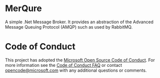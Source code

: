 # MerQure
 A simple .Net Message Broker. It provides an abstraction of the Advanced Message Queuing Protocol (AMQP) such as used by RabbitMQ.

# Code of Conduct
This project has adopted the [Microsoft Open Source Code of Conduct](https://opensource.microsoft.com/codeofconduct/).
For more information see the [Code of Conduct FAQ](https://opensource.microsoft.com/codeofconduct/faq/) or contact [opencode@microsoft.com](mailto:opencode@microsoft.com) with any additional questions or comments.
